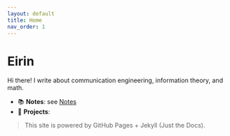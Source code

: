 ```yaml
---
layout: default
title: Home
nav_order: 1
---
```


# Eirin

Hi there! I write about communication engineering, information theory, and math.

- 📚 **Notes**: see [Notes](./notes)
- 🧪 **Projects**: 
<!-- - 🧮 Supports inline math like $I(X;Y) = H(X) - H(X\mid Y)$. -->

> This site is powered by GitHub Pages + Jekyll (Just the Docs).